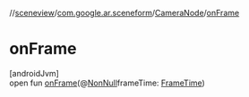 //[sceneview](../../../index.md)/[com.google.ar.sceneform](../index.md)/[CameraNode](index.md)/[onFrame](on-frame.md)

# onFrame

[androidJvm]\
open fun [onFrame](on-frame.md)(@[NonNull](https://developer.android.com/reference/kotlin/androidx/annotation/NonNull.html)frameTime: [FrameTime](../../io.github.sceneview.utils/-frame-time/index.md))
